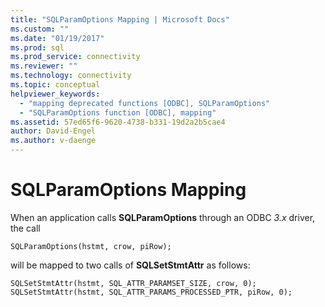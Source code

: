 ```yaml
---
title: "SQLParamOptions Mapping | Microsoft Docs"
ms.custom: ""
ms.date: "01/19/2017"
ms.prod: sql
ms.prod_service: connectivity
ms.reviewer: ""
ms.technology: connectivity
ms.topic: conceptual
helpviewer_keywords: 
  - "mapping deprecated functions [ODBC], SQLParamOptions"
  - "SQLParamOptions function [ODBC], mapping"
ms.assetid: 57ed65f6-9620-4738-b331-19d2a2b5cae4
author: David-Engel
ms.author: v-daenge
---
```

# SQLParamOptions Mapping
When an application calls **SQLParamOptions** through an ODBC *3.x* driver, the call  
  
```  
SQLParamOptions(hstmt, crow, piRow);  
```  
  
 will be mapped to two calls of **SQLSetStmtAttr** as follows:  
  
```  
SQLSetStmtAttr(hstmt, SQL_ATTR_PARAMSET_SIZE, crow, 0);  
SQLSetStmtAttr(hstmt, SQL_ATTR_PARAMS_PROCESSED_PTR, piRow, 0);  
```
